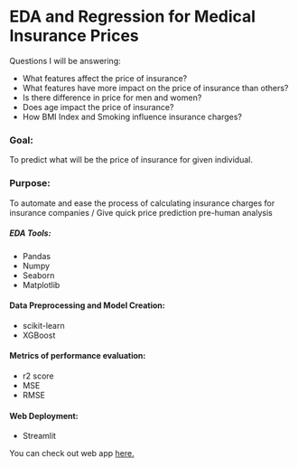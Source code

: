 # EDA and Regression for Medical Insurance Prices
Questions I will be answering: 
- What features affect the price of insurance?
- What features have more impact on the price of insurance than others?
- Is there difference in price for men and women?
- Does age impact the price of insurance?
- How BMI Index and Smoking influence insurance charges?
### Goal:
To predict what will be the price of insurance for given individual.
### Purpose:
To automate and ease the process of calculating insurance charges for insurance companies / Give quick price prediction pre-human analysis
##### EDA Tools:

- Pandas 
- Numpy
- Seaborn 
- Matplotlib 

#### Data Preprocessing and Model Creation:

- scikit-learn
- XGBoost

#### Metrics of performance evaluation:

- r2 score
- MSE
- RMSE

#### Web Deployment:

- Streamlit

You can check out web app [here.](https://denysivanilov-po-medicalinsurancechargesregressionwebapp-eqty3k.streamlitapp.com/)